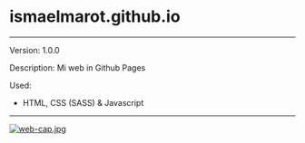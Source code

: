 # ismaelmarot.github.io
---------------------------------------------------------

Version: 1.0.0

Description: Mi web in Github Pages

Used:
- HTML, CSS (SASS) & Javascript
---------------------------------------------------------


[![web-cap.jpg](https://i.postimg.cc/y8KfXf1P/web-cap.jpg)](https://postimg.cc/0btd90JM)
